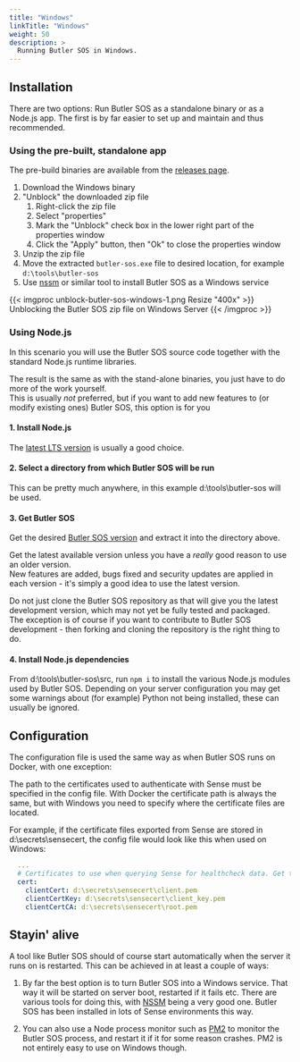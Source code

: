 ```yaml
---
title: "Windows"
linkTitle: "Windows"
weight: 50
description: >
  Running Butler SOS in Windows.
---
```


## Installation

There are two options: Run Butler SOS as a standalone binary or as a Node.js app.
The first is by far easier to set up and maintain and thus recommended.

### Using the pre-built, standalone app

The pre-build binaries are available from the [releases page](https://github.com/ptarmiganlabs/butler-sos/releases).

1. Download the Windows binary
2. "Unblock" the downloaded zip file
   1. Right-click the zip file
   2. Select "properties"
   3. Mark the "Unblock" check box in the lower right part of the properties window
   4. Click the "Apply" button, then "Ok" to close the properties window
3. Unzip the zip file
4. Move the extracted `butler-sos.exe` file to desired location, for example `d:\tools\butler-sos`
5. Use [nssm](https://nssm.cc/download) or similar tool to install Butler SOS as a Windows service

{{< imgproc unblock-butler-sos-windows-1.png Resize "400x" >}}
Unblocking the Butler SOS zip file on Windows Server
{{< /imgproc >}}

### Using Node.js

In this scenario you will use the Butler SOS source code together with the standard Node.js runtime libraries.

The result is the same as with the stand-alone binaries, you just have to do more of the work yourself.  
This is usually _not_ preferred, but if you want to add new features to (or modify existing ones) Butler SOS, this option is for you

#### 1. Install Node.js

The [latest LTS version](https://nodejs.org/en/download/) is usually a good choice.

#### 2. Select a directory from which Butler SOS will be run

This can be pretty much anywhere, in this example d:\tools\butler-sos will be used.

#### 3. Get Butler SOS

Get the desired [Butler SOS version](https://github.com/ptarmiganlabs/butler-sos/releases) and extract it into the directory above.

Get the latest available version unless you have a _really_ good reason to use an older version.  
New features are added, bugs fixed and security updates are applied in each version - it's simply a good idea to use the latest version.

Do not just clone the Butler SOS repository as that will give you the latest development version, which may not yet be fully tested and packaged.  
The exception is of course if you want to contribute to Butler SOS development - then forking and cloning the repository is the right thing to do.

#### 4. Install Node.js dependencies

From d:\tools\butler-sos\src, run `npm i` to install the various Node.js modules used by Butler SOS. Depending on your server configuration you may get some warnings about (for example) Python not being installed, these can usually be ignored.

## Configuration

The configuration file is used the same way as when Butler SOS runs on Docker, with one exception:

The path to the certificates used to authenticate with Sense must be specified in the config file. With Docker the certificate path is always the same, but with Windows you need to specify where the certificate files are located.

For example, if the certificate files exported from Sense are stored in d:\secrets\sensecert, the config file would look like this when used on Windows:

```yaml
  ...
  # Certificates to use when querying Sense for healthcheck data. Get these from the Certificate Export in QMC.
  cert:
    clientCert: d:\secrets\sensecert\client.pem
    clientCertKey: d:\secrets\sensecert\client_key.pem
    clientCertCA: d:\secrets\sensecert\root.pem

```

## Stayin' alive

A tool like Butler SOS should of course start automatically when the server it runs on is restarted. This can be achieved in at least a couple of ways:

1. By far the best option is to turn Butler SOS into a Windows service. That way it will be started on server boot, restarted if it fails etc. There are various tools for doing this, with [NSSM](https://nssm.cc/) being a very good one. Butler SOS has been installed in lots of Sense environments this way.

2. You can also use a Node process monitor such as [PM2](http://pm2.keymetrics.io/) to monitor the Butler SOS process, and restart it if it for some reason crashes. PM2 is not entirely easy to use on Windows though.
